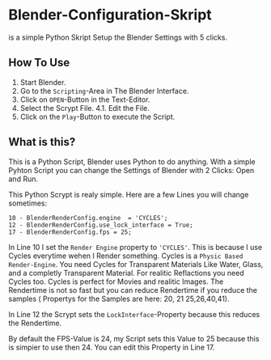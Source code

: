 # Blender-Configuration-Skript
is a simple Python Skript Setup the Blender Settings with 5 clicks.

## How To Use
1. Start Blender.
2. Go to the `Scripting`-Area in The Blender Interface.
3. Click on `OPEN`-Button in the Text-Editor.
4. Select the Scrypt File.
  4.1. Edit the File. 
5. Click on the `Play`-Button to execute the Script.

## What is this?
This is a Python Script, Blender uses Python to do anything.
With a simple Pyhton Script you can change the Settings of Blender with 2 Clicks: Open and Run.

This Python Scrypt is realy simple. Here are a few Lines you will change sometimes:

```
10 - BlenderRenderConfig.engine  = 'CYCLES';
12 - BlenderRenderConfig.use_lock_interface = True;
17 - BlenderRenderConfig.fps = 25;
```

In Line 10 I set the `Render Engine` property to  `'CYCLES'`. This is because I use Cycles everytime wehen I Render something.
Cycles is a `Physic Based Render-Engine`. You need Cycles for Transparent Materials Like Water, Glass, and a completly Transparent Material.
For realitic Reflactions you need Cycles too. Cycles is perfect for Movies and realitic Images. The Rendertime is not so fast but you can reduce Rendertime
if you reduce the samples ( Propertys for the Samples are here: 20, 21 25,26,40,41).

In Line 12 the Scrypt sets the `LockInterface`-Property because this reduces the Rendertime.

By default the FPS-Value is 24, my Script sets this Value to 25 because this is simpier to use then 24. You can edit this Property in Line 17.

